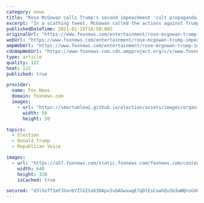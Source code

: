 ```yaml
---
category: news
title: "Rose McGowan calls Trump's second impeachment 'cult propaganda,' 'a theater of mass distraction'"
excerpt: "In a scathing tweet, McGowan called the actions against Trump cultlike which is something she's said numerous times in the past about Hollywood. \"This impeachment is Cult propaganda. A theater of mass distraction."
publishedDateTime: 2021-01-15T16:58:00Z
originalUrl: "https://www.foxnews.com/entertainment/rose-mcgowan-trump-impeachment-cult-propaganda-mass-distraction"
webUrl: "https://www.foxnews.com/entertainment/rose-mcgowan-trump-impeachment-cult-propaganda-mass-distraction"
ampWebUrl: "https://www.foxnews.com/entertainment/rose-mcgowan-trump-impeachment-cult-propaganda-mass-distraction.amp"
cdnAmpWebUrl: "https://www-foxnews-com.cdn.ampproject.org/c/s/www.foxnews.com/entertainment/rose-mcgowan-trump-impeachment-cult-propaganda-mass-distraction.amp"
type: article
quality: 122
heat: 122
published: true

provider:
  name: Fox News
  domain: foxnews.com
  images:
    - url: "https://smartableai.github.io/election/assets/images/organizations/foxnews.com-50x50.jpg"
      width: 50
      height: 50

topics:
  - Election
  - Donald Trump
  - Republican Voice

images:
  - url: "https://a57.foxnews.com/static.foxnews.com/foxnews.com/content/uploads/2020/12/640/320/Rose-McGowan.jpg?ve=1&tl=1"
    width: 640
    height: 320
    isCached: true

secured: "d3lXoTf1mfJha+bYZlGISx630Apv3vbAGwxwgE7qDlEsCowhQu3bIwWQnsGX0MeGxlPEmdW8RArjzwSe3H2he1PkeRXz42XOIJbT1wxHXQ1CbmuH+km5QrDvUrsrsex0pvvWJ9PceX3MOEE/yT0sAzg9yMRnhBwwzNR/pX0gFAZYvUcv1hY8OzN4WhdzI6xYbc06tHoiFU98V1Cw8uYuR2gP9g/Vz8BGA9VoJuAnyh6hPhTfMrL8FNsGnMtvGN1+fQwgp+ALUgOcYoJWbsQtMt9zVKP4UexCjJfs6+ox58lSstTiQha24ECpCeEJiqhr0JN3hY87JPBAvgdQkWO2o7fMa3BmI4+WJtHyRKR+Prk=;e52CL5s4l3IQEweovsgYCA=="
---
```


